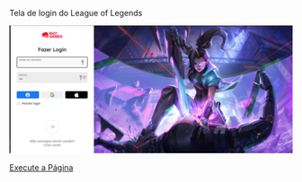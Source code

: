 Tela de login do League of Legends

<img src="imagens/Screenshot_2.png" alt="">

<a href="http://zenunes.github.io/league-of-legend-login/">Execute a Página</a> 